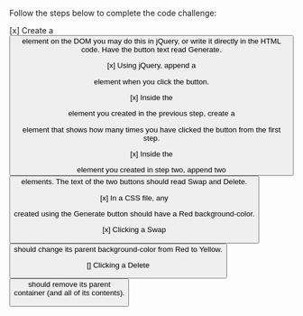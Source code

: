Follow the steps below to complete the code challenge:

[x] Create a <button> element on the DOM
    you may do this in jQuery, or write it directly in the HTML code.
    Have the button text read Generate.

[x] Using jQuery, append a <div> element when you click the button.

[x] Inside the <div> element you created in the previous step,
    create a <p> element that
    shows how many times you have clicked the button from the first step.

[x] Inside the <div> element you created in step two,
  append two <button> elements.
  The text of the two buttons should read Swap and Delete.

[x] In a CSS file, any <div> created using the Generate button should have a Red background-color.

[x] Clicking a Swap <button> should change its parent background-color from Red to Yellow.

[] Clicking a Delete <button> should remove its parent <div> container (and all of its contents).
